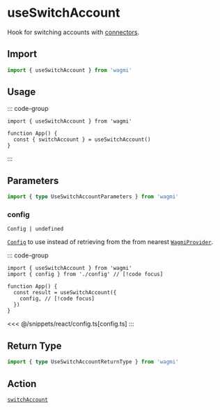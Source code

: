 # useSwitchAccount

Hook for switching accounts with [connectors](/core/api/connectors).

## Import

```ts
import { useSwitchAccount } from 'wagmi'
```

## Usage

::: code-group
```tsx [index.tsx]
import { useSwitchAccount } from 'wagmi'

function App() {
  const { switchAccount } = useSwitchAccount()
}
```
:::

## Parameters

```ts
import { type UseSwitchAccountParameters } from 'wagmi'
```

### config

`Config | undefined`

[`Config`](/react/createConfig#config) to use instead of retrieving from the from nearest [`WagmiProvider`](/react/WagmiProvider).

::: code-group
```tsx [index.tsx]
import { useSwitchAccount } from 'wagmi'
import { config } from './config' // [!code focus]

function App() {
  const result = useSwitchAccount({
    config, // [!code focus]
  })
}
```
<<< @/snippets/react/config.ts[config.ts]
:::

## Return Type

```ts
import { type UseSwitchAccountReturnType } from 'wagmi'
```

## Action

[`switchAccount`](/core/api/actions/switchAccount)